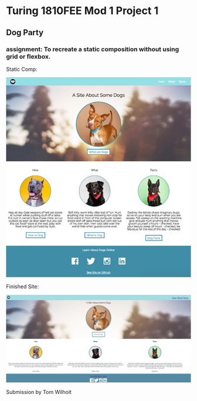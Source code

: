 # Turing 1810FEE Mod 1 Project 1
## Dog Party
### assignment: To recreate a static composition without using grid or flexbox.

Static Comp:

![Static Comp](/images/dogpartycomp.png)

Finished Site:

![Finished Site](/images/finishedsite.png)

Submission by Tom Wilhoit

